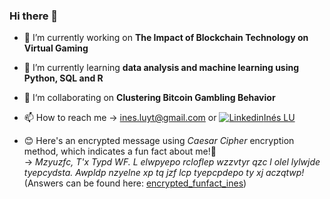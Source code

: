### Hi there 👋

- 🔭 I’m currently working on **The Impact of Blockchain Technology on Virtual Gaming**

- 🌱 I’m currently learning **data analysis and machine learning using Python, SQL and R**

- 👯‍  I‘m collaborating on **Clustering Bitcoin Gambling Behavior**

- 📫 How to reach me -> ines.luyt@gmail.com  or [![Linkedin](https://i.stack.imgur.com/gVE0j.png)Inés LU](https://www.linkedin.com/in/ines-lu/) 

- 😊 Here's an encrypted message using *Caesar Cipher* encryption method, which indicates a fun fact about me!🦦 <br>
  -> *Mzyuzfc, T'x Typd WF. L elwpyepo rcloflep wzzvtyr qzc l olel lylwjde tyepcydsta. Awpldp nzyelne xp tq jzf lcp tyepcpdepo ty xj aczqtwp!* <br>
     (Answers can be found here: [encrypted_funfact_ines](https://github.com/ines-lu/ines-lu/blob/main/encrypted_funfact_ines%20.ipynb))
